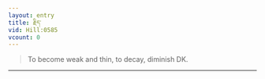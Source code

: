 ```yaml
---
layout: entry
title: རྗིད་
vid: Hill:0585
vcount: 0
---
```

> To become weak and thin, to decay, diminish DK\.


---

